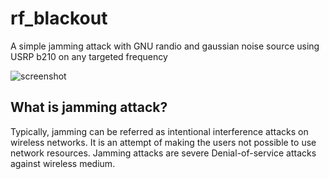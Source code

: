 # rf_blackout
A simple jamming attack with GNU randio and gaussian noise source using USRP b210 on any targeted frequency

![screenshot](https://i.imgur.com/EqX12Mh.png)

## What is jamming attack?
Typically, jamming can be referred as intentional interference attacks on wireless networks. It is an attempt of making the users not possible to use network resources. Jamming attacks are severe Denial-of-service attacks against wireless medium.
